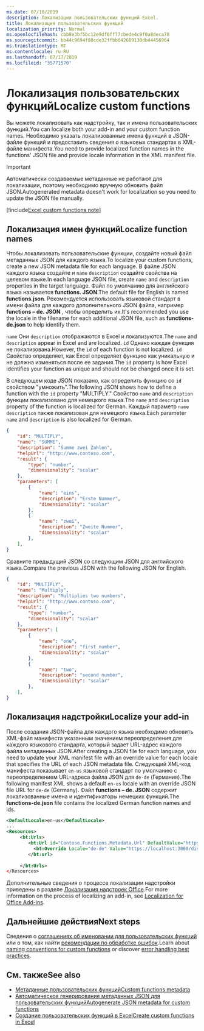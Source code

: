 ```yaml
---
ms.date: 07/10/2019
description: Локализация пользовательских функций Excel.
title: Локализация пользовательских функций
localization_priority: Normal
ms.openlocfilehash: cbb8e3bf5bc12e9df6ff77cbede4c9f0a8deca78
ms.sourcegitcommit: bb44c9694f88cde32ffbb642689130db44456964
ms.translationtype: MT
ms.contentlocale: ru-RU
ms.lasthandoff: 07/17/2019
ms.locfileid: "35771570"
---
```

# <a name="localize-custom-functions"></a><span data-ttu-id="a4b7d-103">Локализация пользовательских функций</span><span class="sxs-lookup"><span data-stu-id="a4b7d-103">Localize custom functions</span></span>

<span data-ttu-id="a4b7d-104">Вы можете локализовать как надстройку, так и имена пользовательских функций.</span><span class="sxs-lookup"><span data-stu-id="a4b7d-104">You can localize both your add-in and your custom function names.</span></span> <span data-ttu-id="a4b7d-105">Необходимо указать локализованные имена функций в JSON-файле функций и предоставить сведения о языковых стандартах в XML-файле манифеста.</span><span class="sxs-lookup"><span data-stu-id="a4b7d-105">You need to provide localized function names in the functions' JSON file and provide locale information in the XML manifest file.</span></span>

>[!IMPORTANT]
> <span data-ttu-id="a4b7d-106">Автоматически создаваемые метаданные не работают для локализации, поэтому необходимо вручную обновить файл JSON.</span><span class="sxs-lookup"><span data-stu-id="a4b7d-106">Autogenerated metadata doesn't work for localization so you need to update the JSON file manually.</span></span>

[!include[Excel custom functions note](../includes/excel-custom-functions-note.md)]

## <a name="localize-function-names"></a><span data-ttu-id="a4b7d-107">Локализация имен функций</span><span class="sxs-lookup"><span data-stu-id="a4b7d-107">Localize function names</span></span>

<span data-ttu-id="a4b7d-108">Чтобы локализовать пользовательские функции, создайте новый файл метаданных JSON для каждого языка.</span><span class="sxs-lookup"><span data-stu-id="a4b7d-108">To localize your custom functions, create a new JSON metadata file for each language.</span></span> <span data-ttu-id="a4b7d-109">В файле JSON каждого языка создайте и `name` `description` создайте свойства на целевом языке.</span><span class="sxs-lookup"><span data-stu-id="a4b7d-109">In each language JSON file, create `name` and `description` properties in the target language.</span></span> <span data-ttu-id="a4b7d-110">Файл по умолчанию для английского языка называется **functions. JSON**.</span><span class="sxs-lookup"><span data-stu-id="a4b7d-110">The default file for English is named **functions.json**.</span></span> <span data-ttu-id="a4b7d-111">Рекомендуется использовать языковой стандарт в имени файла для каждого дополнительного JSON файла, например **functions – de. JSON** , чтобы определить их.</span><span class="sxs-lookup"><span data-stu-id="a4b7d-111">It's recommended you use the locale in the filename for each additional JSON file, such as **functions-de.json** to help identify them.</span></span>

<span data-ttu-id="a4b7d-112">`name` Они `description` отображаются в Excel и локализуются.</span><span class="sxs-lookup"><span data-stu-id="a4b7d-112">The `name` and `description` appear in Excel and are localized.</span></span> <span data-ttu-id="a4b7d-113">`id` Однако каждая функция не локализована.</span><span class="sxs-lookup"><span data-stu-id="a4b7d-113">However, the `id` of each function is not localized.</span></span> <span data-ttu-id="a4b7d-114">`id` Свойство определяет, как Excel определяет функцию как уникальную и не должна изменяться после ее задания.</span><span class="sxs-lookup"><span data-stu-id="a4b7d-114">The `id` property is how Excel identifies your function as unique and should not be changed once it is set.</span></span>

<span data-ttu-id="a4b7d-115">В следующем коде JSON показано, как определить функцию со `id` свойством "умножить".</span><span class="sxs-lookup"><span data-stu-id="a4b7d-115">The following JSON shows how to define a function with the `id` property "MULTIPLY."</span></span> <span data-ttu-id="a4b7d-116">Свойство `name` and `description` функции локализовано для немецкого языка.</span><span class="sxs-lookup"><span data-stu-id="a4b7d-116">The `name` and `description` property of the function is localized for German.</span></span> <span data-ttu-id="a4b7d-117">Каждый параметр `name` `description` также локализован для немецкого языка.</span><span class="sxs-lookup"><span data-stu-id="a4b7d-117">Each parameter `name` and `description` is also localized for German.</span></span>

```JSON
{
    "id": "MULTIPLY",
    "name": "SUMME",
    "description": "Summe zwei Zahlen",
    "helpUrl": "http://www.contoso.com",
    "result": {
        "type": "number",
        "dimensionality": "scalar"
    },
    "parameters": [
        {
            "name": "eins",
            "description": "Erste Nummer",
            "dimensionality": "scalar"
        },
        {
            "name": "zwei",
            "description": "Zweite Nummer",
            "dimensionality": "scalar"
        },
    ],
}
```

<span data-ttu-id="a4b7d-118">Сравните предыдущий JSON со следующим JSON для английского языка.</span><span class="sxs-lookup"><span data-stu-id="a4b7d-118">Compare the previous JSON with the following JSON for English.</span></span>

```JSON
{
    "id": "MULTIPLY",
    "name": "Multiply",
    "description": "Multiplies two numbers",
    "helpUrl": "http://www.contoso.com",
    "result": {
        "type": "number",
        "dimensionality": "scalar"
    },
    "parameters": [
        {
            "name": "one",
            "description": "first number",
            "dimensionality": "scalar"
        },
        {
            "name": "two",
            "description": "second number",
            "dimensionality": "scalar"
        },
    ],
}
```

## <a name="localize-your-add-in"></a><span data-ttu-id="a4b7d-119">Локализация надстройки</span><span class="sxs-lookup"><span data-stu-id="a4b7d-119">Localize your add-in</span></span>

<span data-ttu-id="a4b7d-120">После создания JSON-файла для каждого языка необходимо обновить XML-файл манифеста указанным значением переопределения для каждого языкового стандарта, который задает URL-адрес каждого файла метаданных JSON.</span><span class="sxs-lookup"><span data-stu-id="a4b7d-120">After creating a JSON file for each language, you need to update your XML manifest file with an override value for each locale that specifies the URL of each JSON metadata file.</span></span> <span data-ttu-id="a4b7d-121">Следующий XML-код манифеста показывает `en-us` языковой стандарт по умолчанию с переопределением URL-адреса файла JSON для `de-de` (Германия).</span><span class="sxs-lookup"><span data-stu-id="a4b7d-121">The following manifest XML shows a default `en-us` locale with an override JSON file URL for `de-de` (Germany).</span></span> <span data-ttu-id="a4b7d-122">Файл **functions – de. JSON** содержит локализованные имена и идентификаторы немецких функций.</span><span class="sxs-lookup"><span data-stu-id="a4b7d-122">The **functions-de.json** file contains the localized German function names and ids.</span></span>

```XML
<DefaultLocale>en-us</DefaultLocale>
...
<Resources>
     <bt:Urls>
        <bt:Url id="Contoso.Functions.Metadata.Url" DefaultValue="https://localhost:3000/dist/functions.json"/>
          <bt:Override Locale="de-de" Value="https://localhost:3000/dist/functions-de.json" />
        </bt:url>
        
     </bt:Urls>
</Resources>
```

<span data-ttu-id="a4b7d-123">Дополнительные сведения о процессе локализации надстройки приведены в разделе [Локализация надстроек Office](../develop/localization.md#control-localization-from-the-manifest).</span><span class="sxs-lookup"><span data-stu-id="a4b7d-123">For more information on the process of localizing an add-in, see [Localization for Office Add-ins](../develop/localization.md#control-localization-from-the-manifest).</span></span>

## <a name="next-steps"></a><span data-ttu-id="a4b7d-124">Дальнейшие действия</span><span class="sxs-lookup"><span data-stu-id="a4b7d-124">Next steps</span></span>
<span data-ttu-id="a4b7d-125">Сведения о [соглашениях об именовании для пользовательских функций](custom-functions-naming.md) или о том, как найти [рекомендации по обработке ошибок](custom-functions-errors.md).</span><span class="sxs-lookup"><span data-stu-id="a4b7d-125">Learn about [naming conventions for custom functions](custom-functions-naming.md) or discover [error handling best practices](custom-functions-errors.md).</span></span>

## <a name="see-also"></a><span data-ttu-id="a4b7d-126">См. также</span><span class="sxs-lookup"><span data-stu-id="a4b7d-126">See also</span></span>

* [<span data-ttu-id="a4b7d-127">Метаданные пользовательских функций</span><span class="sxs-lookup"><span data-stu-id="a4b7d-127">Custom functions metadata</span></span>](custom-functions-json.md)
* [<span data-ttu-id="a4b7d-128">Автоматическое генерирование метаданных JSON для пользовательских функций</span><span class="sxs-lookup"><span data-stu-id="a4b7d-128">Autogenerate JSON metadata for custom functions</span></span>](custom-functions-json-autogeneration.md)
* [<span data-ttu-id="a4b7d-129">Создание пользовательских функций в Excel</span><span class="sxs-lookup"><span data-stu-id="a4b7d-129">Create custom functions in Excel</span></span>](custom-functions-overview.md)
